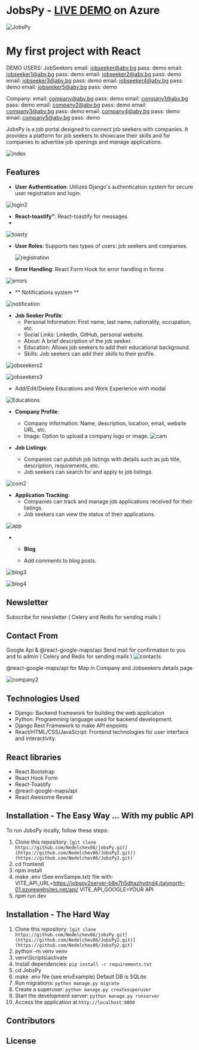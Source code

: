 # JobsPy - <a href="https://www.jobspy.eu/" target="_blank">LIVE DEMO</a> on Azure 




![JobsPy](https://github.com/user-attachments/assets/55392e2d-1fb3-43e6-a1c8-2c772c84a830)

# My first project with React 

DEMO USERS:
JobSeekers
email: jobseeker@abv.bg   pass: demo
email: jobseeker1@abv.bg  pass: demo
email: jobseeker2@abv.bg  pass: demo
email: jobseeker3@abv.bg  pass: demo
email: jobseeker4@abv.bg  pass: demo
email: jobseeker5@abv.bg  pass: demo

Company:
email: company@abv.bg pass: demo
email: company1@abv.bg pass: demo
email: company2@abv.bg pass: demo
email: company3@abv.bg pass: demo
email: company4@abv.bg pass: demo
email: company5@abv.bg pass: demo


JobsPy is a job portal designed to connect job seekers with companies. It provides a platform for job seekers to showcase their skills and for companies to advertise job openings and manage applications.

![index](https://github.com/user-attachments/assets/01326894-56c0-44c0-91e1-ffe426d4bc3c)



## Features

- **User Authentication**: Utilizes Django's  authentication system for secure user registration and login.

![login2](https://github.com/user-attachments/assets/4b382429-552a-44bf-b50e-e37a92e669a4)




- **React-toastify"**: React-toastify for messages
- 
![toasty](https://github.com/user-attachments/assets/ba87d8f9-fa79-4f2e-817a-e3b03980744e)



- **User Roles**: Supports two types of users: job seekers and companies.
  
  ![registration](https://github.com/user-attachments/assets/c21e3522-62b4-49d4-88ba-d0b70ad47bb7)

  
- **Error Handling**: React Form Hook for error handling in forms

![errors](https://github.com/user-attachments/assets/ad9539a8-454a-4161-a9c5-7a6f0a528d91)



- ** Notifications system **
 
![notification](https://github.com/user-attachments/assets/c6263d00-2be3-4e62-855d-6e53ce2e2c60)




   
- **Job Seeker Profile**:
  - Personal Information: First name, last name, nationality, occupation, etc.
  - Social Links: LinkedIn, GitHub, personal website.
  - About: A brief description of the job seeker.
  - Education: Allows job seekers to add their educational background.
  - Skills: Job seekers can add their skills to their profile.

![jobseekers2](https://github.com/user-attachments/assets/6d6330c0-53bf-48d5-b0cf-49dfafb7f8be)

![jobseekers3](https://github.com/user-attachments/assets/6c5255b7-2380-46d1-8094-ebf7321c77d9)






 - Add/Edit/Delete Educations and Work  Experience with modal

![Educations](https://github.com/user-attachments/assets/ada039cc-b7fe-46f0-a65d-1e3a77f6519b)




  
- **Company Profile**:
  - Company Information: Name, description, location, email, website URL, etc.
  - Image: Option to upload a company logo or image.
    ![cam](https://github.com/user-attachments/assets/f6cf6307-3189-4773-8ae1-610c7eff7afa)


    
- **Job Listings**:
  - Companies can publish job listings with details such as job title, description, requirements, etc.
  - Job seekers can search for and apply to job listings.
 
![com2](https://github.com/user-attachments/assets/1e321605-cbf0-4173-8601-4e2aabe97b8e)


- **Application Tracking**:
  - Companies can track and manage job applications received for their listings.
  - Job seekers can view the status of their applications.

![app](https://github.com/user-attachments/assets/81d25619-b931-4d7a-adca-c52bd0b5618c)



 
- - **Blog**

  - Add comments to blog posts.

![blog3](https://github.com/user-attachments/assets/8e47de15-b1a9-49f2-80d2-94fc3a986028)

![blog4](https://github.com/user-attachments/assets/a090eb53-d6d7-4a25-bd3e-859f9d735477)







## Newsletter
  Subscribe for newsletter ( Celery and Redis for sending mails )



## Contact From
  Google Api & @react-google-maps/api
  Send mail for confirmation to you and to admin ( Celery and Redis for sending mails )
![contacts](https://github.com/user-attachments/assets/3828eec5-9786-4793-9369-3ab46d6848d5)


@react-google-maps/api for Map in Company and Jobseekers details page

![company2](https://github.com/user-attachments/assets/a9feb2b0-5ea0-4659-8415-41aa36ba4162)

  


## Technologies Used

- Django: Backend framework for building the web application
- Python: Programming language used for backend development.
- Django Rest Framework to make API enpoints
- React/HTML/CSS/JavaScript: Frontend technologies for user interface and interactivity.

##  React  libraries 
- React Bootstrap 
- React Hook Form
- React-Toastify 
- @react-google-maps/api
- React Awesome Reveal





## Installation - The Easy Way ... With my public API


To run JobsPy locally, follow these steps:

1. Clone this repository: `[git clone https://github.com/Nedelchev86/jobsPy.git](https://github.com/Nedelchev86/JobsPy2.git)](https://github.com/Nedelchev86/JobsPy2.git)`
2. cd frontend
3. npm install
4. make .env (See envSampe.txt) file with:
VITE_API_URL=https://jobspy2server-b8e7h5dhazhvdnd4.italynorth-01.azurewebsites.net/api/
VITE_API_GOOGLE=YOUR API
5. npm run dev

## Installation - The Hard Way
1.  Clone this repository: `[git clone https://github.com/Nedelchev86/jobsPy.git](https://github.com/Nedelchev86/JobsPy2.git)](https://github.com/Nedelchev86/JobsPy2.git)`
2.  python -m venv venv
3.  venv\Scripts\activate
4. Install dependencies: `pip install -r requirements.txt`
5. cd JobsPy
6. make .env file (see envExample) Default DB is SQLite
7. Run migrations: `python manage.py migrate`
8. Create a superuser: `python manage.py createsuperuser`
9. Start the development server: `python manage.py runserver`
10. Access the application at `http://localhost:8000`


   

## Contributors



## License


